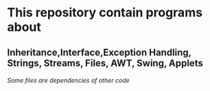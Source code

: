 # This repository contain programs about 
## **Inheritance,Interface,Exception Handling, Strings, Streams, Files, AWT, Swing, Applets**
###### Some files are dependencies of other code
